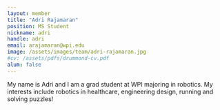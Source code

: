 ```yaml
---
layout: member
title: "Adri Rajamaran"
position: MS Student
nickname: adri
handle: adri
email: arajamaran@wpi.edu
image: /assets/images/team/adri-rajamaran.jpg
#cv: /assets/pdfs/drummond-cv.pdf
alum: false
---
```


 My name is Adri and I am a grad student at WPI majoring in robotics. My interests include robotics in healthcare, engineering design, running and solving puzzles!
